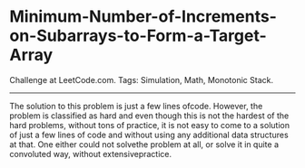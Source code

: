 # Minimum-Number-of-Increments-on-Subarrays-to-Form-a-Target-Array
Challenge at LeetCode.com. Tags: Simulation, Math, Monotonic Stack.

------------------------------------------------------------------------------------------------------------------------------------

The solution to this problem is just a few lines ofcode. However, the problem is classified as hard and even though this is not the hardest of the hard problems, without tons of practice, it is not easy to come to a solution of just a few lines of code and without using any additional data structures at that. One either could not solvethe problem at all, or solve it in quite a convoluted way, without extensivepractice.
